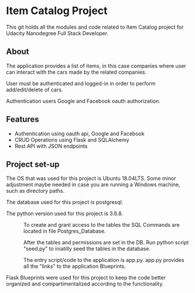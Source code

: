 <h1>Item Catalog Project</h1>
  <p>This git holds all the modules and code related to Item Catalog project for Udacity Nanodegree Full Stack Developer.</p>

<h2>About</h2>
  <p>The application provides a list of items, in this case companies where user can interact with the cars made by the related companies.</p>
  <p>User must be authenticated and logged-in in order to perform add/edit/delete of cars.</p>
  <p>Authentication users Google and Facebook oauth authorization.</p>

<h2>Features</h2>
  <ul>
    <li>Authentication using oauth api, Google and Facebook</li>
    <li>CRUD Operations using Flask and SQLAlchemy</li>
    <li>Rest API with JSON endpoints</li>
  </ul>

<h2>Project set-up</h2>
  <p>The OS that was used for this project is Ubuntu 18.04LTS. Some minor adjustment maybe needed in case you are running a Windows machine, such as directory paths.</p>
  <p>The database used for this project is postgresql.</p>
  <p>The python version used for this project is 3.6.8.</p>
    <ul>
        <ol>To create and grant access to the tables the SQL Commands are located in file Postgres_Database.</ol>
        <ol>After the tables and permissions are set in the DB. Run python script "seed.py" to iniatilly seed the tables in the database.</ol>
        <ol>The entry script/code to the application is app.py. app.py provides all the "links" to the application Blueprints.</ol>
    </ul>
    <p>Flask Blueprints were used for this project to keep the code better organized and compartimentalized according to the functionality.</p>
